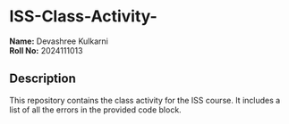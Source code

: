 # ISS-Class-Activity-

**Name:** Devashree Kulkarni  
**Roll No:** 2024111013

## Description
This repository contains the class activity for the ISS course. It includes a list of all the errors in the provided code block.


